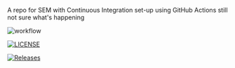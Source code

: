 A repo for SEM with Continuous Integration set-up using GitHub Actions
still not sure what's happening

![workflow](https://github.com/julkaswieta/sem/actions/workflows/main.yml/badge.svg)

[![LICENSE](https://img.shields.io/github/license/julkaswieta/sem.svg?style=flat-square)](https://github.com/julkaswieta/sem/blob/master/LICENSE)

[![Releases](https://img.shields.io/github/release/julkaswieta/sem/all.svg?style=flat-square)](https://github.com/julkaswieta/sem/releases)